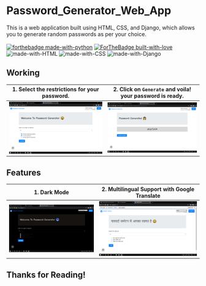 # Password_Generator_Web_App

This is a web application built using HTML, CSS, and Django, which allows you to generate random passwords as per your choice. <br><br>
[![forthebadge made-with-python](http://ForTheBadge.com/images/badges/made-with-python.svg)](https://www.python.org/)
[![ForTheBadge built-with-love](http://ForTheBadge.com/images/badges/built-with-love.svg)](http://kambojtarun.pythonanywhere.com/)<br>
![made-with-HTML](https://img.shields.io/badge/HTML-5-brightgreen?style=for-the-badge&logo=HTML5)
![made-with-CSS](https://img.shields.io/badge/CSS-3-blueviolet?style=for-the-badge&logo=CSS3)
![made-with-Django](https://img.shields.io/badge/Django-3.0-brightgreen?style=for-the-badge&logo=Django)

## Working

| 1. Select the restrictions for your password. | 2. Click on `Generate` and voila! your password is ready. |
|-----|-----|
| ![Image not found](/Readme_images/pwg3.png) | ![Image not found](/Readme_images/pwg5.png) |

## Features

| 1. Dark Mode | 2. Multilingual Support with Google Translate |
|-----|-----|
| ![Image not found](/Readme_images/pwg6.png) | ![Image not found](/Readme_images/pwg2.png) |

## Thanks for Reading!
